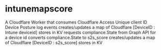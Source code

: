 # intunemapscore

A Cloudflare Worker that consumes Cloudflare Access Unique client ID Device Posture log events
creates/updates a map of Cloudflare [DeviceID : Intune deviceid] stores in KV
requests compliance.State from Graph API for a device id
converts compliance.State to s2s_score
creates/updates a map of Cloudflare [DeviceID : s2s_score] stores in KV
